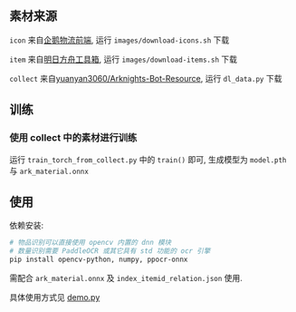 ## 素材来源

`icon` 来自[企鹅物流前端](https://github.com/penguin-statistics/frontend-v2), 运行 `images/download-icons.sh` 下载

`item` 来自[明日方舟工具箱](https://github.com/arkntools/arknights-toolbox), 运行 `images/download-items.sh` 下载

`collect` 来自[yuanyan3060/Arknights-Bot-Resource](https://github.com/yuanyan3060/Arknights-Bot-Resource), 运行 `dl_data.py` 下载


## 训练

### 使用 collect 中的素材进行训练

运行 `train_torch_from_collect.py` 中的 `train()` 即可, 生成模型为 `model.pth` 与 `ark_material.onnx`

## 使用

依赖安装:

```bash
# 物品识别可以直接使用 opencv 内置的 dnn 模块
# 数量识别需要 PaddleOCR 或其它具有 std 功能的 ocr 引擎
pip install opencv-python, numpy, ppocr-onnx
```

需配合 `ark_material.onnx` 及 `index_itemid_relation.json` 使用.

具体使用方式见 [demo.py](./demo.py)
